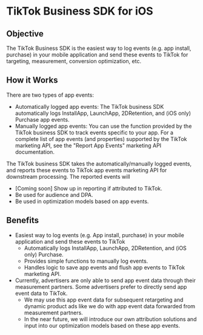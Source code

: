 # TikTok Business SDK for iOS

## Objective

The TikTok Business SDK is the easiest way to log events (e.g. app install, purchase) in your mobile application and send these events to TikTok for targeting, measurement, conversion optimization, etc.

## How it Works

There are two types of app events:

- Automatically logged app events: The TikTok business SDK automatically logs InstallApp, LaunchApp, 2DRetention, and (iOS only) Purchase app events.
- Manually logged app events: You can use the function provided by the TikTok business SDK to track events specific to your app. For a complete list of app events (and properties) supported by the TikTok marketing API, see the "Report App Events" marketing API documentation.

The TikTok business SDK takes the automatically/manually logged events, and reports these events to TikTok app events marketing API for downstream processing. The reported events will

- [Coming soon] Show up in reporting if attributed to TikTok.
- Be used for audience and DPA.
- Be used in optimization models based on app events.

## Benefits

- Easiest way to log events (e.g. App install, purchase) in your mobile application and send these events to TikTok
  - Automatically logs InstallApp, LaunchApp, 2DRetention, and (iOS only) Purchase.
  - Provides simple functions to manually log events.
  - Handles logic to save app events and flush app events to TikTok marketing API.
- Currently, advertisers are only able to send app event data through their measurement partners. Some advertisers prefer to directly send app event data to TikTok.
  - We may use this app event data for subsequent retargeting and dynamic product ads like we do with app event data forwarded from measurement partners.
  - In the near future, we will introduce our own attribution solutions and input into our optimization models based on these app events.
